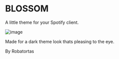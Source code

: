 # BLOSSOM

A little theme for your Spotify client.

![image](https://user-images.githubusercontent.com/72624799/203471073-4a5e6cf0-a5dc-4ecc-9a12-56d5fc716ac4.png)

Made for a dark theme look thats pleasing to the eye.

By Robatortas
